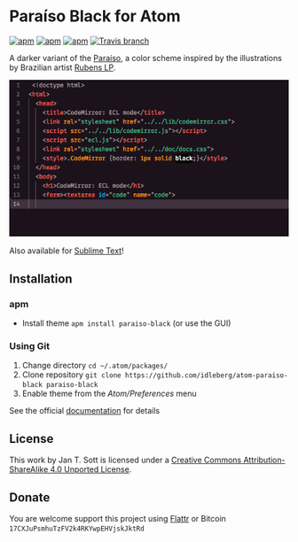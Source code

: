 # Paraíso Black for Atom

[![apm](https://img.shields.io/apm/l/paraiso-black.svg?style=flat-square)](https://atom.io/themes/paraiso-black)
[![apm](https://img.shields.io/apm/v/paraiso-black.svg?style=flat-square)](https://atom.io/themes/paraiso-black)
[![apm](https://img.shields.io/apm/dm/paraiso-black.png?style=flat-square)](https://atom.io/themes/paraiso-black)
[![Travis branch](https://img.shields.io/travis/idleberg/atom-paraiso-black/master.svg?style=flat-square)](https://travis-ci.org/idleberg/atom-paraiso-black)

A darker variant of the [Paraíso](https://github.com/idleberg/atom-paraiso-dark), a color scheme inspired by the illustrations by Brazilian artist [Rubens LP](http://www.rubenslp.com.br/).

![Screenshot](https://raw.githubusercontent.com/idleberg/atom-paraiso-black/master/screenshot.png)

Also available for [Sublime Text](https://github.com/idleberg/ParaisoBlack.tmTheme)!

## Installation

### apm

* Install theme `apm install paraiso-black` (or use the GUI)

### Using Git

1. Change directory `cd ~/.atom/packages/`
2. Clone repository `git clone https://github.com/idleberg/atom-paraiso-black paraiso-black`
3. Enable theme from the *Atom/Preferences* menu

See the official [documentation](https://atom.io/docs/latest/converting-a-text-mate-theme) for details

## License

This work by Jan T. Sott is licensed under a [Creative Commons Attribution-ShareAlike 4.0 Unported License](http://creativecommons.org/licenses/by-sa/4.0/deed.en_US).

## Donate

You are welcome support this project using [Flattr](https://flattr.com/submit/auto?user_id=idleberg&url=https://github.com/idleberg/atom-paraiso-black) or Bitcoin `17CXJuPsmhuTzFV2k4RKYwpEHVjskJktRd`